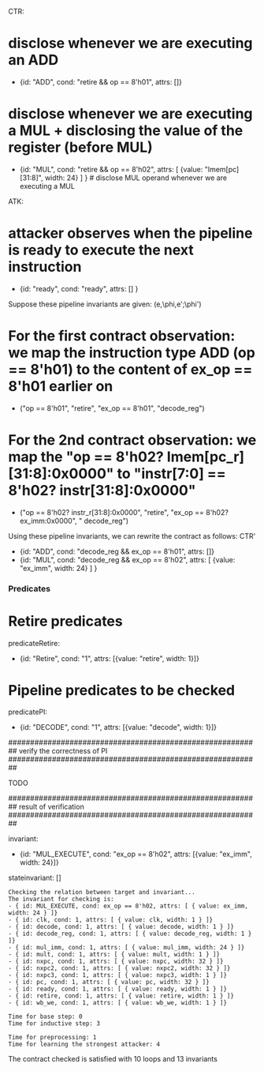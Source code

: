 
CTR:
  # disclose whenever we are executing an ADD
  - {id: "ADD", cond: "retire && op == 8'h01", attrs: []} 
  # disclose whenever we are executing a MUL + disclosing the value of the register (before MUL)
  - {id: "MUL", cond: "retire && op == 8'h02", attrs: [ {value: "Imem[pc][31:8]", width: 24} ] } # disclose MUL operand whenever we are executing a MUL


ATK: 
 # attacker observes when the pipeline is ready to execute the next instruction
  - {id: "ready", cond: "ready", attrs: [] } 

Suppose these pipeline invariants are given: (e,\phi,e';\phi')
  # For the first contract observation: we map the instruction type ADD (op == 8'h01) to the content of ex_op == 8'h01 earlier on
  - ("op == 8'h01", "retire", "ex_op == 8'h01", "decode_reg")
  # For the 2nd contract observation: we map the "op == 8'h02? Imem[pc_r][31:8]:0x0000" to "instr[7:0] == 8'h02? instr[31:8]:0x0000"
  - ("op == 8'h02? instr_r[31:8]:0x0000", "retire", "ex_op == 8'h02? ex_imm:0x0000", " decode_reg")



Using these pipeline invariants, we can rewrite the contract as follows:
CTR'
 - {id: "ADD", cond: "decode_reg && ex_op == 8'h01", attrs: []}
 - {id: "MUL", cond: "decode_reg && ex_op == 8'h02", attrs: [ {value: "ex_imm", width: 24} ] } 


### Predicates
# Retire predicates 
predicateRetire:
 - {id: "Retire", cond: "1", attrs: [{value: "retire", width: 1}]}

# Pipeline predicates to be checked
predicatePI:
 - {id: "DECODE", cond: "1", attrs: [{value: "decode", width: 1}]}



########################################################## verify the correctness of PI ##########################################################

TODO

########################################################## result of verification ##########################################################

invariant: 
 - {id: "MUL_EXECUTE", cond: "ex_op == 8'h02", attrs: [{value: "ex_imm", width: 24}]}

stateinvariant: []

	Checking the relation between target and invariant...
	The invariant for checking is:
	- { id: MUL_EXECUTE, cond: ex_op == 8'h02, attrs: [ { value: ex_imm, width: 24 } ]}
	- { id: clk, cond: 1, attrs: [ { value: clk, width: 1 } ]}
	- { id: decode, cond: 1, attrs: [ { value: decode, width: 1 } ]}
	- { id: decode_reg, cond: 1, attrs: [ { value: decode_reg, width: 1 } ]}
	- { id: mul_imm, cond: 1, attrs: [ { value: mul_imm, width: 24 } ]}
	- { id: mult, cond: 1, attrs: [ { value: mult, width: 1 } ]}
	- { id: nxpc, cond: 1, attrs: [ { value: nxpc, width: 32 } ]}
	- { id: nxpc2, cond: 1, attrs: [ { value: nxpc2, width: 32 } ]}
	- { id: nxpc3, cond: 1, attrs: [ { value: nxpc3, width: 1 } ]}
	- { id: pc, cond: 1, attrs: [ { value: pc, width: 32 } ]}
	- { id: ready, cond: 1, attrs: [ { value: ready, width: 1 } ]}
	- { id: retire, cond: 1, attrs: [ { value: retire, width: 1 } ]}
	- { id: wb_we, cond: 1, attrs: [ { value: wb_we, width: 1 } ]}

	Time for base step: 0
	Time for inductive step: 3

	Time for preprocessing: 1
	Time for learning the strongest attacker: 4
The contract checked is satisfied with 10 loops and 13 invariants

